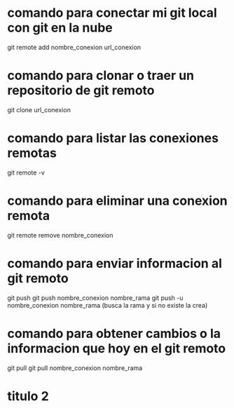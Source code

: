 # comando para conectar mi git local con git en la nube

git remote add nombre_conexion url_conexion

# comando para clonar o traer un repositorio de git remoto

git clone url_conexion

# comando para listar las conexiones remotas

git remote -v

# comando para eliminar una conexion remota

git remote remove nombre_conexion

# comando para enviar informacion al git remoto

git push
git push nombre_conexion nombre_rama
git push -u nombre_conexion nombre_rama (busca la rama y si no existe la crea)

# comando para obtener cambios o la informacion que hoy en el git remoto

git pull
git pull nombre_conexion nombre_rama

# titulo 2